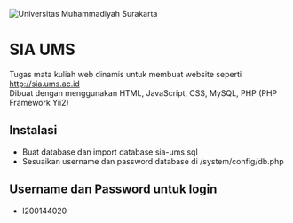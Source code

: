 ![Universitas Muhammadiyah Surakarta](http://www.ums.ac.id/images/ums_header.jpg)

# SIA UMS
Tugas mata kuliah web dinamis untuk membuat website seperti http://sia.ums.ac.id  
Dibuat dengan menggunakan HTML, JavaScript, CSS, MySQL, PHP (PHP Framework Yii2)

## Instalasi
* Buat database dan import database sia-ums.sql
* Sesuaikan username dan password database di /system/config/db.php

## Username dan Password untuk login
* l200144020
